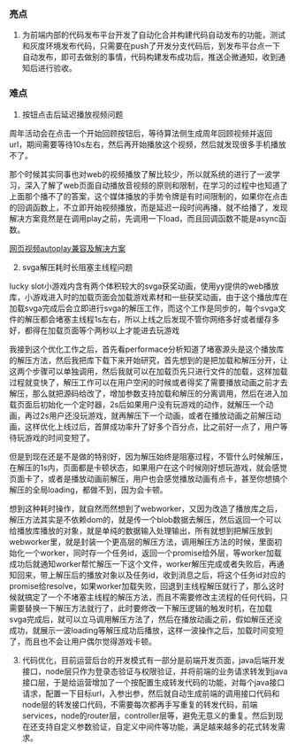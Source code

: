 ### 亮点

1. 为前端内部的代码发布平台开发了自动化合并构建代码自动发布的功能，测试和灰度环境发布代码，只需要在push了开发分支代码后，到发布平台点一下自动发布，即可去做别的事情，代码构建发布成功后，推送企微通知，收到通知后进行验收。









### 难点

1. 按钮点击后延迟播放视频问题

周年活动会在点击一个开始回顾按钮后，等待算法侧生成周年回顾视频并返回url，期间需要等待10s左右，然后再开始播放这个视频，然后就发现很多手机播放不了。

那个时候其实同事也对web的视频播放了解比较少，所以就系统的进行了一波学习，深入了解了web页面自动播放音视频的原则和限制，在学习的过程中也知道了上面那个播不了的答案，这个媒体播放的手势令牌是有时间限制的，如果你在点击的回调函数上，不立即开始视频播放，而是延迟一段时间再播，就不给播了，发现解决方案竟然是在调用play之前，先调用一下load，而且回调函数不能是async函数。

[网页视频autoplay兼容及解决方案](https://github.com/bigo-frontend/blog/issues/88)

2. svga解压耗时长阻塞主线程问题

lucky slot小游戏内含有两个体积较大的svga获奖动画，使用yy提供的web播放库，小游戏进入时的加载页面会加载游戏素材和一些获奖动画，由于这个播放库在加载svga完成后会立即进行svga的解压工作，而这个工作是同步的，每个svga文件的解压都会堵塞主线程1s左右，所以上线之后发现不管你网络多好或者缓存多好，都得在加载页面等个两秒以上才能进去玩游戏

我接到这个优化工作之后，首先看performace分析知道了堵塞源头是这个播放库的解压方法，然后我把库下载下来开始研究，首先想到的是把加载和解压分开，让这两个步骤可以单独调用，然后我就可以在加载页先只进行文件的加载，这样加载过程就变快了，解压工作可以在用户空闲的时候或者得奖了需要播放动画之前才去解压，那么就把源码给改了，增加参数支持加载和解压的分离调用，然后在进入加载页面后初始化一个定时器，2s后如果用户没有玩游戏的动作，就解压一个动画，再过2s用户还没玩游戏，就再解压下一个动画，或者在播放动画之前解压动画，这样优化上线过后，首屏成功率升了好多个百分点，比之前好一点了，用户等待玩游戏的时间变短了。

但是到现在还是不是做的特别好，因为解压始终是阻塞过程，不管什么时候解压，在解压的1s内，页面都是卡顿状态，如果用户在这个时候刚好想玩游戏，就会感觉页面卡了，或者是播放动画前解压，用户也会感觉播放动画有点卡，甚至你想搞个解压的全局loading，都做不到，因为会卡顿。

想到这种耗时操作，就自然而然想到了webworker，又因为改造了播放库之后，解压方法其实是不依赖dom的，就是传一个blob数据去解压，然后返回一个可以给播放库播放的对象，就是单纯的数据输入处理输出，所有就想到把解压放到webworker里，就是封装一个更高层的解压方法，调用解压方法的时候，里面初始化一个worker，同时存一个任务id，返回一个promise给外层，等worker加载成功后就通知worker帮忙解压一下这个文件，worker解压完成或者失败后，再通知回来，带上解压后的播放对象以及任务id，收到消息之后，将这个任务id对应的promise给resolve，如果worker加载失败，回退到主线程解压就行了，那么这时候就搞定了一个不堵塞主线程的解压方法，而且不需要修改主流程的任何代码，只需要替换一下解压方法就行了，此时要修改一下解压逻辑的触发时机，在加载svga完成后，就可以立马调用解压方法了，然后在播放动画之前，假如解压还没成功，就展示一波loading等解压成功后播放，这样一波操作之后，加载时间变短了，而且也不会让用户偶尔觉得游戏卡顿。

3. 代码优化，目前运营后台的开发模式有一部分是前端开发页面，java后端开发接口，node层只作为登录态验证与权限验证，并将前端的业务请求转发到java接口层，于是给运营增加了一个按配置生成转发代码的功能，对每个java接口请求，配置一下目标url，入参出参，然后就自动生成前端的调用接口代码和node层的转发接口代码，不需要每次都再手写重复的转发代码，前端services，node的router层，controller层等，避免无意义的重复。然后到现在还支持自定义参数验证，自定义中间件等功能，满足越来越多的花式转发需求。